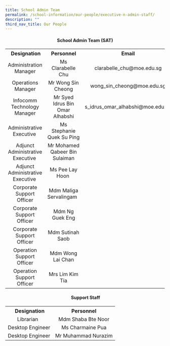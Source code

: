 ```yaml
---
title: School Admin Team
permalink: /school-information/our-people/executive-n-admin-staff/
description: ""
third_nav_title: Our People
---
```

<h4 style="text-align: center;"><strong>School Admin Team (SAT)</strong></h4>
<table class="iveo_table ives_tab_blue ive_eobj_center">
<tbody>
<tr>
<th style="text-align: center;">&nbsp;Designation</th>
<th style="text-align: center;">Personnel</th>
<th style="text-align: center;">Email</th>
</tr>
<tr>
<td style="text-align: center;">Administration Manager</td>
<td style="text-align: center;">Ms Clarabelle Chu</td>
<td style="text-align: center;">clarabelle_chu@moe.edu.sg</td>
</tr>
<tr>
<td style="text-align: center;">Operations Manager</td>
<td style="text-align: center;">Mr Wong Sin Cheong</td>
<td style="text-align: center;">wong_sin_cheong@moe.edu.sg</td>
</tr>
<tr>
<td style="text-align: center;">Infocomm Technology Manager</td>
<td style="text-align: center;">Mr Syed Idrus Bin Omar Alhabshi</td>
<td style="text-align: center;">s_idrus_omar_alhabshi@moe.edu.sg</td>
</tr>
<tr>
<td style="text-align: center;">Administrative Executive&nbsp;</td>
<td style="text-align: center;">Ms Stephanie Quek Su Ping</td>
<td style="text-align: center;">&nbsp;</td>
</tr>
<tr>
<td style="text-align: center;">Adjunct Administrative Executive&nbsp;</td>
<td style="text-align: center;">Mr Mohamed Qabeer Bin Sulaiman</td>
<td style="text-align: center;">&nbsp;</td>
</tr>
<tr>
<td style="text-align: center;">Adjunct Administrative Executive&nbsp;</td>
<td style="text-align: center;">Ms Pee Lay Hoon&nbsp;</td>
<td style="text-align: center;">&nbsp;</td>
</tr>
<tr>
<td style="text-align: center;">Corporate Support Officer</td>
<td style="text-align: center;">Mdm Maliga Servalingam&nbsp;&nbsp;</td>
<td style="text-align: center;">&nbsp;</td>
</tr>
<tr>
<td style="text-align: center;">Corporate Support Officer</td>
<td style="text-align: center;">Mdm Ng Guek Eng</td>
<td style="text-align: center;">&nbsp;</td>
</tr>
<tr>
<td style="text-align: center;">Corporate Support Officer</td>
<td style="text-align: center;">Mdm Sutinah Saob</td>
<td style="text-align: center;">&nbsp;</td>
</tr>
<tr>
<td style="text-align: center;">Operation Support Officer</td>
<td style="text-align: center;">Mdm Wong Lai Chan</td>
<td style="text-align: center;">&nbsp;</td>
</tr>
<tr>
<td style="text-align: center;">Operation Support Officer</td>
<td style="text-align: center;">Mrs Lim Kim Tia</td>
<td style="text-align: center;">&nbsp;</td>
</tr>
</tbody>
</table>
<h4 style="text-align: center;"><strong>&nbsp;Support Staff</strong></h4>
<table class="iveo_table ives_tab_blue ive_eobj_center">
<tbody>
<tr>
<th style="text-align: center;">&nbsp;Designation</th>
<th style="text-align: center;">Personnel</th>
</tr>
<tr>
<td style="text-align: center;">Librarian&nbsp;&nbsp;</td>
<td style="text-align: center;">Mdm Shaba Bte Noor</td>
</tr>
<tr>
<td style="text-align: center;">Desktop Engineer</td>
<td style="text-align: center;">Ms Charmaine Pua</td>
</tr>
<tr>
<td style="text-align: center;">Desktop Engineer</td>
<td style="text-align: center;">Mr Muhammad Nurazim</td>
</tr>
</tbody>
</table>